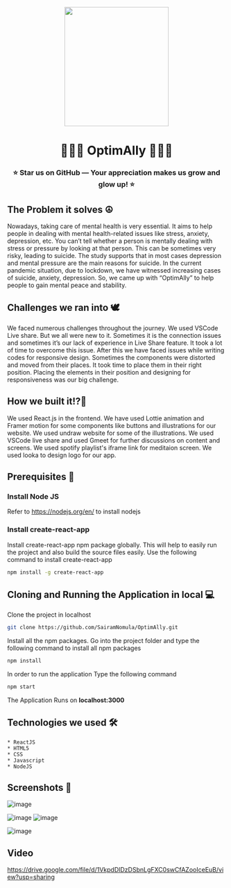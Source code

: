 <p align="center">
    <img src="https://user-images.githubusercontent.com/78247889/152684235-60095d84-b8c0-4d06-93c7-a50ae1d92bc1.png" width="240" height="275">
</p>
<h1 align="center">🧘🏽‍♂️ OptimAlly 🧘🏻‍♀️</h1>
<h3 align="center">⭐ Star us on GitHub — Your appreciation makes us grow and glow up! ⭐</h3>

## The Problem it solves ☮️
Nowadays, taking care of mental health is very essential. It aims to help people in dealing with mental health-related issues like stress, anxiety, depression, etc. You can’t tell whether a person is mentally dealing with stress or pressure by looking at that person. This can be sometimes very risky, leading to suicide. The study supports that in most cases depression and mental pressure are the main reasons for suicide. In the current pandemic situation, due to lockdown, we have witnessed increasing cases of suicide, anxiety, depression. So, we came up with “OptimAlly” to help people to gain mental peace and stability.

## Challenges we ran into 🕊️
We faced numerous challenges throughout the journey. We used VSCode Live share. But we all were new to it. Sometimes it is the connection issues and sometimes it’s our lack of experience in Live Share feature. It took a lot of time to overcome this issue. After this we have faced issues while writing codes for responsive design. Sometimes the components were distorted and moved from their places. It took time to place them in their right position. Placing the elements in their position and designing for responsiveness was our big challenge.
   
## How we built it!?🧠
We used React.js in the frontend. We have used Lottie animation and Framer motion for some components like buttons and illustrations for our website. We used undraw website for some of the illustrations. We used VSCode live share and used Gmeet for further discussions on content and screens. We used spotify playlist's iframe link for meditaion screen. We used looka to design logo for our app.

## Prerequisites 📑   
  
### Install Node JS
Refer to https://nodejs.org/en/ to install nodejs

### Install create-react-app
Install create-react-app npm package globally. This will help to easily run the project and also build the source files easily. Use the following command to install create-react-app

```bash
npm install -g create-react-app
```

## Cloning and Running the Application in local 💻

Clone the project in localhost
```bash
git clone https://github.com/SairamNomula/OptimAlly.git
```
Install all the npm packages. Go into the project folder and type the following command to install all npm packages

```bash
npm install
```

In order to run the application Type the following command

```bash
npm start
```

The Application Runs on **localhost:3000**

## Technologies we used 🛠️
    * ReactJS
    * HTML5
    * CSS
    * Javascript
    * NodeJS

## Screenshots 📸
![image](https://user-images.githubusercontent.com/78247889/153740515-8eb0eb6e-a040-42b2-b75e-b49522612887.png)
<!-- ![image](https://user-images.githubusercontent.com/78247889/153740530-2a0e9776-0c26-46d9-99a1-0d66dd348a27.png) -->

![image](https://user-images.githubusercontent.com/78247889/153742850-49c97c62-34a2-4628-86cb-e35b610ed694.png)
![image](https://user-images.githubusercontent.com/78247889/153742859-29c8313d-4def-42eb-8889-3299ff930b92.png)

<!-- ![image](https://user-images.githubusercontent.com/78247889/153740524-ef044a5f-e624-44ad-9764-6dc60b5ff890.png) -->
![image](https://user-images.githubusercontent.com/78247889/153740539-c6bf3b1e-f33d-4ba2-990a-d4828cdf4806.png)

## Video
https://drive.google.com/file/d/1VkpdDIDzDSbnLgFXC0swCfAZooIceEuB/view?usp=sharing